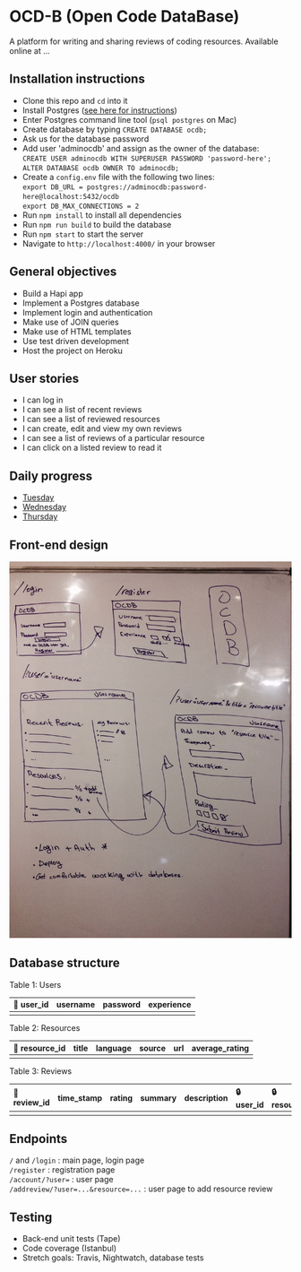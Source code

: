 # OCD-B (Open Code DataBase)

A platform for writing and sharing reviews of coding resources. Available online at ...  

## Installation instructions

- Clone this repo and `cd` into it
- Install Postgres ([see here for instructions](https://github.com/dwyl/learn-postgresql))
- Enter Postgres command line tool (`psql postgres` on Mac)
- Create database by typing `CREATE DATABASE ocdb;`
- Ask us for the database password
- Add user 'adminocdb' and assign as the owner of the database:  
  `CREATE USER adminocdb WITH SUPERUSER PASSWORD 'password-here';`  
  `ALTER DATABASE ocdb OWNER TO adminocdb;`
- Create a `config.env` file with the following two lines:  
  `export DB_URL = postgres://adminocdb:password-here@localhost:5432/ocdb`  
  `export DB_MAX_CONNECTIONS = 2`  
- Run `npm install` to install all dependencies
- Run `npm run build` to build the database
- Run `npm start` to start the server
- Navigate to `http://localhost:4000/` in your browser

## General objectives

- Build a Hapi app
- Implement a Postgres database
- Implement login and authentication
- Make use of JOIN queries
- Make use of HTML templates
- Use test driven development
- Host the project on Heroku

## User stories

- I can log in
- I can see a list of recent reviews
- I can see a list of reviewed resources
- I can create, edit and view my own reviews
- I can see a list of reviews of a particular resource
- I can click on a listed review to read it

## Daily progress

- [Tuesday](https://github.com/NodeGroup2/OCD-B/issues/11)
- [Wednesday](https://github.com/NodeGroup2/OCD-B/issues/24)
- [Thursday](https://github.com/NodeGroup2/OCD-B/issues/33)

## Front-end design

![](images/frontend-design.jpg)

## Database structure

Table 1: Users

| :key: user_id | username | password | experience |
| :--- | :--- | :--- | :--- |
|   |   |   |   |

Table 2: Resources

| :key: resource_id | title | language | source | url | average_rating |
| :--- | :--- | :--- | :--- | :-- | :--|
|   |   |   |   |   |   |

Table 3: Reviews

| :key: review_id | time_stamp | rating | summary | description | :lock: user_id | :lock: resource_id |
| :--- | :--- | :--- | :--- | :--- | :--- | :--- |
|   |   |   |   |   |   |   |

## Endpoints

`/` and `/login` : main page, login page  
`/register` :  registration page  
`/account/?user=` : user page  
`/addreview/?user=...&resource=...` : user page to add resource review

## Testing

- Back-end unit tests (Tape)
- Code coverage (Istanbul)
- Stretch goals: Travis, Nightwatch, database tests
